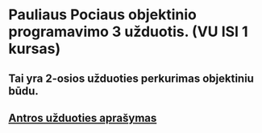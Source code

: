 # Pauliaus Pociaus objektinio programavimo 3 užduotis. (VU ISI 1 kursas)
## Tai yra 2-osios užduoties perkurimas objektiniu būdu.
## [Antros užduoties aprašymas](https://github.com/paulyskas/OOP-Task-2#pauliaus-pociaus-objektinio-programavimo-2-u%C5%BEduotis-vu-isi-1-kursas)
